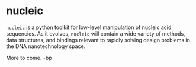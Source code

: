 nucleic
=======

`nucleic` is a python toolkit for low-level manipulation of nucleic acid 
sequencies. As it evolves, `nucleic` will contain a wide variety of methods,
data structures, and bindings relevant to rapidly solving design problems in the DNA nanotechnology space.

More to come. -bp
